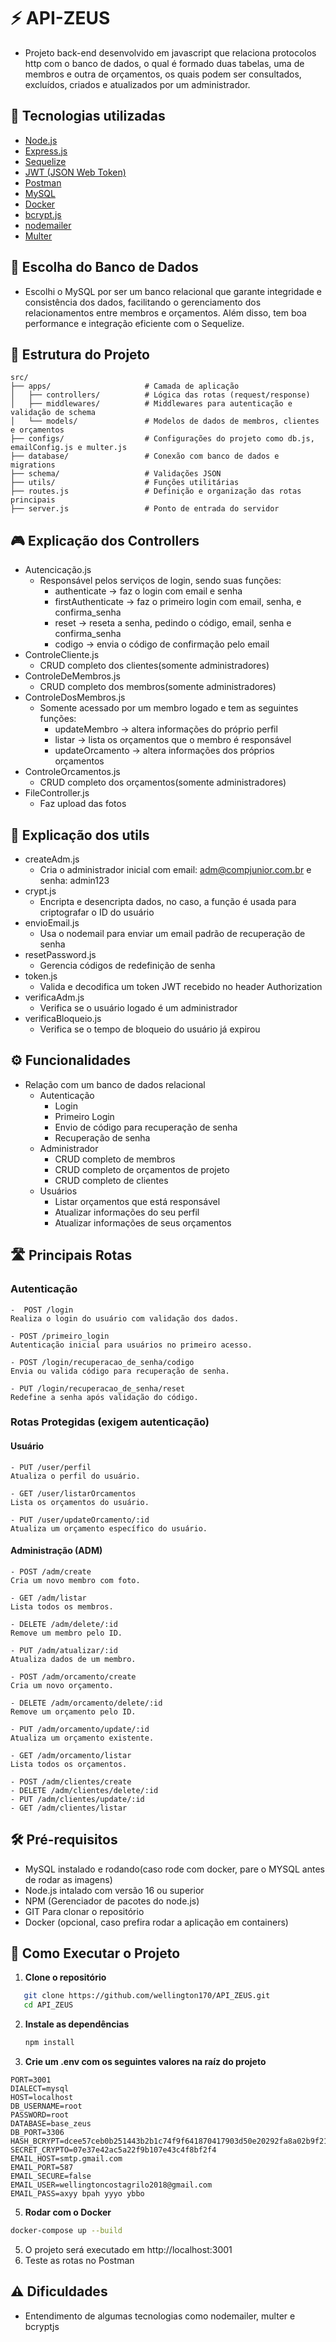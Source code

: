# ⚡ API-ZEUS
- Projeto back-end desenvolvido em javascript que relaciona protocolos http com o banco de dados, o qual
é formado duas tabelas, uma de membros e outra de orçamentos, os quais podem ser consultados, excluídos,
criados e atualizados por um administrador.

## 🔎 Tecnologias utilizadas
- [Node.js](https://nodejs.org/)
- [Express.js](https://expressjs.com/)
- [Sequelize](https://sequelize.org/)
- [JWT (JSON Web Token)](https://jwt.io/)
- [Postman](https://www.postman.com/)
- [MySQL](https://www.mysql.com/)
- [Docker](https://www.docker.com/)
- [bcrypt.js](https://github.com/kelektiv/node.bcrypt.js/)
- [nodemailer](https://nodemailer.com/)
- [Multer](https://github.com/expressjs/multer)

## 🎲 Escolha do Banco de Dados
- Escolhi o MySQL por ser um banco relacional que garante integridade e consistência dos dados, facilitando o gerenciamento dos relacionamentos entre membros e orçamentos. Além disso, tem boa performance e integração eficiente com o Sequelize.

## 📁 Estrutura do Projeto
```
src/
├── apps/                     # Camada de aplicação
│   ├── controllers/          # Lógica das rotas (request/response)
│   ├── middlewares/          # Middlewares para autenticação e validação de schema
│   └── models/               # Modelos de dados de membros, clientes e orçamentos
├── configs/                  # Configurações do projeto como db.js, emailConfig.js e multer.js
├── database/                 # Conexão com banco de dados e migrations
├── schema/                   # Validações JSON
├── utils/                    # Funções utilitárias
├── routes.js                 # Definição e organização das rotas principais
├── server.js                 # Ponto de entrada do servidor
```

## 🎮 Explicação dos Controllers
- Autencicação.js
    - Responsável pelos serviços de login, sendo suas funções:
        - authenticate -> faz o login com email e senha
        - firstAuthenticate -> faz o primeiro login com email, senha, e confirma_senha
        - reset -> reseta a senha, pedindo o código, email, senha e confirma_senha
        - codigo -> envia o código de confirmação pelo email
- ControleCliente.js
    - CRUD completo dos clientes(somente administradores)
- ControleDeMembros.js 
    - CRUD completo dos membros(somente administradores)
- ControleDosMembros.js
    - Somente acessado por um membro logado e tem as seguintes funções:
        - updateMembro -> altera informações do próprio perfil
        - listar -> lista os orçamentos que o membro é responsável
        - updateOrcamento -> altera informações dos próprios orçamentos
- ControleOrcamentos.js
    - CRUD completo dos orçamentos(somente administradores)
- FileController.js
    - Faz upload das fotos

## 🔑 Explicação dos utils
- createAdm.js
    - Cria o administrador inicial com email: adm@compjunior.com.br e senha: admin123
- crypt.js
    - Encripta e desencripta dados, no caso, a função é usada para criptografar o ID do usuário
- envioEmail.js
    - Usa o nodemail para enviar um email padrão de recuperação de senha
- resetPassword.js
    - Gerencia códigos de redefinição de senha
- token.js
    - Valida e decodifica um token JWT recebido no header Authorization
- verificaAdm.js 
    - Verifica se o usuário logado é um administrador
- verificaBloqueio.js
    - Verifica se o tempo de bloqueio do usuário já expirou

## ⚙️ Funcionalidades
- Relação com um banco de dados relacional
    - Autenticação
        - Login
        - Primeiro Login
        - Envio de código para recuperação de senha
        - Recuperação de senha
    - Administrador
        - CRUD completo de membros
        - CRUD completo de orçamentos de projeto
        - CRUD completo de clientes
    - Usuários
        - Listar orçamentos que está responsável
        - Atualizar informações do seu perfil
        - Atualizar informações de seus orçamentos

## 🛣 Principais Rotas

### Autenticação
    -  POST /login  
    Realiza o login do usuário com validação dos dados.

    - POST /primeiro_login  
    Autenticação inicial para usuários no primeiro acesso.

    - POST /login/recuperacao_de_senha/codigo  
    Envia ou valida código para recuperação de senha.

    - PUT /login/recuperacao_de_senha/reset  
    Redefine a senha após validação do código.


### Rotas Protegidas (exigem autenticação)

#### Usuário

    - PUT /user/perfil 
    Atualiza o perfil do usuário.

    - GET /user/listarOrcamentos  
    Lista os orçamentos do usuário.

    - PUT /user/updateOrcamento/:id  
    Atualiza um orçamento específico do usuário.

#### Administração (ADM)

    - POST /adm/create  
    Cria um novo membro com foto.

    - GET /adm/listar  
    Lista todos os membros.

    - DELETE /adm/delete/:id  
    Remove um membro pelo ID.

    - PUT /adm/atualizar/:id  
    Atualiza dados de um membro.

    - POST /adm/orcamento/create  
    Cria um novo orçamento.

    - DELETE /adm/orcamento/delete/:id  
    Remove um orçamento pelo ID.

    - PUT /adm/orcamento/update/:id  
    Atualiza um orçamento existente.

    - GET /adm/orcamento/listar  
    Lista todos os orçamentos.

    - POST /adm/clientes/create
    - DELETE /adm/clientes/delete/:id
    - PUT /adm/clientes/update/:id
    - GET /adm/clientes/listar

## 🛠️ Pré-requisitos
- MySQL instalado e rodando(caso rode com docker, pare o MYSQL antes de rodar as imagens)
- Node.js intalado com versão 16 ou superior
- NPM (Gerenciador de pacotes do node.js)
- GIT Para clonar o repositório
- Docker (opcional, caso prefira rodar a aplicação em containers)

## 🚀 Como Executar o Projeto
1. **Clone o repositório**  
```bash
   git clone https://github.com/wellington170/API_ZEUS.git
   cd API_ZEUS
```
2. **Instale as dependências**
    ```bash
    npm install
    ```
3. **Crie um .env com os seguintes valores na raíz do projeto**
```
PORT=3001
DIALECT=mysql
HOST=localhost
DB_USERNAME=root
PASSWORD=root
DATABASE=base_zeus
DB_PORT=3306
HASH_BCRYPT=dcee57ceb0b251443b2b1c74f9f641870417903d50e20292fa8a02b9f2160e5c
SECRET_CRYPTO=07e37e42ac5a22f9b107e43c4f8bf2f4
EMAIL_HOST=smtp.gmail.com
EMAIL_PORT=587
EMAIL_SECURE=false
EMAIL_USER=wellingtoncostagrilo2018@gmail.com
EMAIL_PASS=axyy bpah yyyo ybbo
```
5. **Rodar com o Docker**
```bash
docker-compose up --build
```
5. O projeto será executado em http://localhost:3001
6. Teste as rotas no Postman

## ⚠️ Dificuldades
- Entendimento de algumas tecnologias como nodemailer, multer e bcryptjs

